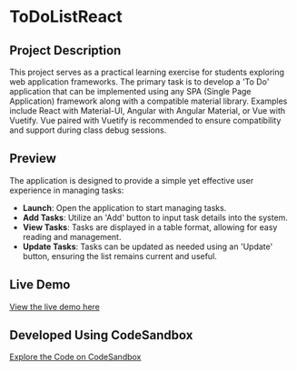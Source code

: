 # ToDoListReact

## Project Description
This project serves as a practical learning exercise for students exploring web application frameworks. The primary task is to develop a 'To Do' application that can be implemented using any SPA (Single Page Application) framework along with a compatible material library. Examples include React with Material-UI, Angular with Angular Material, or Vue with Vuetify. Vue paired with Vuetify is recommended to ensure compatibility and support during class debug sessions.

## Preview
The application is designed to provide a simple yet effective user experience in managing tasks:
- **Launch**: Open the application to start managing tasks.
- **Add Tasks**: Utilize an 'Add' button to input task details into the system.
- **View Tasks**: Tasks are displayed in a table format, allowing for easy reading and management.
- **Update Tasks**: Tasks can be updated as needed using an 'Update' button, ensuring the list remains current and useful.

## Live Demo
[View the live demo here](https://vercel.com/jiana-kambos-projects/to-do-list-react/HHrzoauPCRhwScrDMkcu9DomJdiz)

## Developed Using CodeSandbox
[Explore the Code on CodeSandbox](https://codesandbox.io/p/github/Jia22k/ToDoListReact/main)

